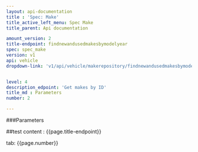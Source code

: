 ```yaml
---
layout: api-documentation
title : 'Spec: Make'
title_active_left_menu: Spec Make
title_parent: Api documentation

amount_version: 2
title-endpoint: findnewandusedmakesbymodelyear
spec: spec_make
version: v1
api: vehicle
dropdown-link: 'v1/api/vehicle/makerepository/findnewandusedmakesbymodelyear'


level: 4
description_edpoint: 'Get makes by ID'
title_md : Parameters
number: 2

---
```


###Parameters

##test content : {{page.title-endpoint}} 

tab: {{page.number}}